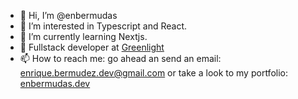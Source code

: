 - 👋 Hi, I’m @enbermudas
- 👀 I’m interested in Typescript and React.
- 🌱 I’m currently learning Nextjs.
- 💞️ Fullstack developer at [Greenlight](https://greenlight.com/)
- 📫 How to reach me: go ahead an send an email: enrique.bermudez.dev@gmail.com or take a look to my portfolio: [enbermudas.dev](https://enbermudas.dev/)
